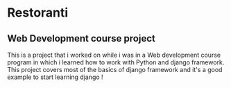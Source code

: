 # Restoranti
## Web Development course project
This is a project that i worked on while i was in a Web development course program in which i learned how to work with Python and django framework. This project covers most of the basics of django framework and it's a good example to start learning django !
